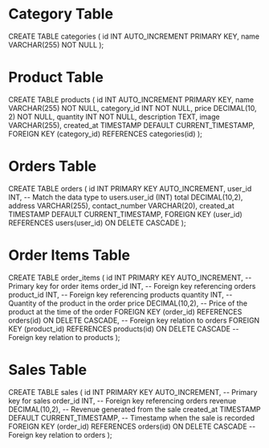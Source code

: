 # Category Table
CREATE TABLE categories (
    id INT AUTO_INCREMENT PRIMARY KEY,
    name VARCHAR(255) NOT NULL
);

# Product Table
CREATE TABLE products (
    id INT AUTO_INCREMENT PRIMARY KEY,
    name VARCHAR(255) NOT NULL,
    category_id INT NOT NULL,
    price DECIMAL(10, 2) NOT NULL,
    quantity INT NOT NULL,
    description TEXT,
    image VARCHAR(255),
    created_at TIMESTAMP DEFAULT CURRENT_TIMESTAMP,
    FOREIGN KEY (category_id) REFERENCES categories(id)
);

# Orders Table
CREATE TABLE orders (
    id INT PRIMARY KEY AUTO_INCREMENT,
    user_id INT,  -- Match the data type to users.user_id (INT)
    total DECIMAL(10,2),
    address VARCHAR(255),
    contact_number VARCHAR(20),
    created_at TIMESTAMP DEFAULT CURRENT_TIMESTAMP,
    FOREIGN KEY (user_id) REFERENCES users(user_id) ON DELETE CASCADE
);

# Order Items Table
CREATE TABLE order_items (
    id INT PRIMARY KEY AUTO_INCREMENT,  -- Primary key for order items
    order_id INT,                       -- Foreign key referencing orders
    product_id INT,                     -- Foreign key referencing products
    quantity INT,                       -- Quantity of the product in the order
    price DECIMAL(10,2),                -- Price of the product at the time of the order
    FOREIGN KEY (order_id) REFERENCES orders(id) ON DELETE CASCADE,    -- Foreign key relation to orders
    FOREIGN KEY (product_id) REFERENCES products(id) ON DELETE CASCADE  -- Foreign key relation to products
);

# Sales Table
CREATE TABLE sales (
    id INT PRIMARY KEY AUTO_INCREMENT,      -- Primary key for sales
    order_id INT,                           -- Foreign key referencing orders
    revenue DECIMAL(10,2),                  -- Revenue generated from the sale
    created_at TIMESTAMP DEFAULT CURRENT_TIMESTAMP,  -- Timestamp when the sale is recorded
    FOREIGN KEY (order_id) REFERENCES orders(id) ON DELETE CASCADE  -- Foreign key relation to orders
);




